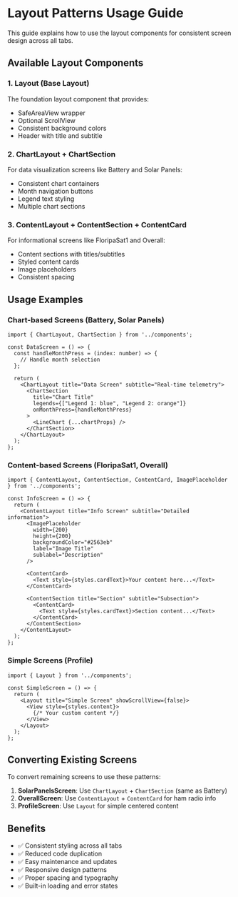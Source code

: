 # Layout Patterns Usage Guide

This guide explains how to use the layout components for consistent screen design across all tabs.

## Available Layout Components

### 1. Layout (Base Layout)
The foundation layout component that provides:
- SafeAreaView wrapper
- Optional ScrollView
- Consistent background colors
- Header with title and subtitle

### 2. ChartLayout + ChartSection 
For data visualization screens like Battery and Solar Panels:
- Consistent chart containers
- Month navigation buttons
- Legend text styling
- Multiple chart sections

### 3. ContentLayout + ContentSection + ContentCard
For informational screens like FloripaSat1 and Overall:
- Content sections with titles/subtitles
- Styled content cards
- Image placeholders
- Consistent spacing

## Usage Examples

### Chart-based Screens (Battery, Solar Panels)

```tsx
import { ChartLayout, ChartSection } from '../components';

const DataScreen = () => {
  const handleMonthPress = (index: number) => {
    // Handle month selection
  };

  return (
    <ChartLayout title="Data Screen" subtitle="Real-time telemetry">
      <ChartSection
        title="Chart Title"
        legends={["Legend 1: blue", "Legend 2: orange"]}
        onMonthPress={handleMonthPress}
      >
        <LineChart {...chartProps} />
      </ChartSection>
    </ChartLayout>
  );
};
```

### Content-based Screens (FloripaSat1, Overall)

```tsx
import { ContentLayout, ContentSection, ContentCard, ImagePlaceholder } from '../components';

const InfoScreen = () => {
  return (
    <ContentLayout title="Info Screen" subtitle="Detailed information">
      <ImagePlaceholder
        width={200}
        height={200}
        backgroundColor="#2563eb"
        label="Image Title"
        sublabel="Description"
      />
      
      <ContentCard>
        <Text style={styles.cardText}>Your content here...</Text>
      </ContentCard>
      
      <ContentSection title="Section" subtitle="Subsection">
        <ContentCard>
          <Text style={styles.cardText}>Section content...</Text>
        </ContentCard>
      </ContentSection>
    </ContentLayout>
  );
};
```

### Simple Screens (Profile)

```tsx
import { Layout } from '../components';

const SimpleScreen = () => {
  return (
    <Layout title="Simple Screen" showScrollView={false}>
      <View style={styles.content}>
        {/* Your custom content */}
      </View>
    </Layout>
  );
};
```

## Converting Existing Screens

To convert remaining screens to use these patterns:

1. **SolarPanelsScreen**: Use `ChartLayout` + `ChartSection` (same as Battery)
2. **OverallScreen**: Use `ContentLayout` + `ContentCard` for ham radio info
3. **ProfileScreen**: Use `Layout` for simple centered content

## Benefits

- ✅ Consistent styling across all tabs
- ✅ Reduced code duplication
- ✅ Easy maintenance and updates
- ✅ Responsive design patterns
- ✅ Proper spacing and typography
- ✅ Built-in loading and error states 